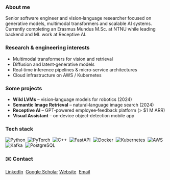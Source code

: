 ### About me  
Senior software engineer and vision‑language researcher focused on generative models, multimodal transformers and scalable AI systems. Currently completing an Erasmus Mundus M.Sc. at NTNU while leading backend and ML work at Receptive AI. 

### Research & engineering interests  
- Multimodal transformers for vision and retrieval  
- Diffusion and latent‑generative models  
- Real‑time inference pipelines & micro‑service architectures  
- Cloud infrastructure on AWS / Kubernetes  

### Some projects  
- **Wild LVMs** – vision‑language models for robotics (2024)  
- **Semantic Image Retrieval** – natural‑language image search (2024)  
- **Receptive AI** – GPT‑powered employee‑feedback platform (> $1 M ARR)  
- **Visual Assistant** – on‑device object‑detection mobile app

### Tech stack  
![Python](https://img.shields.io/badge/-Python-3776AB?logo=python&logoColor=white) 
![PyTorch](https://img.shields.io/badge/-PyTorch-EE4C2C?logo=pytorch&logoColor=white) 
![C++](https://img.shields.io/badge/-C%2B%2B-00599C?logo=c%2B%2B&logoColor=white) 
![FastAPI](https://img.shields.io/badge/-FastAPI-009688?logo=fastapi&logoColor=white) 
![Docker](https://img.shields.io/badge/-Docker-2496ED?logo=docker&logoColor=white) 
![Kubernetes](https://img.shields.io/badge/-K8s-326CE5?logo=kubernetes&logoColor=white) 
![AWS](https://img.shields.io/badge/-AWS-FF9900?logo=amazonaws&logoColor=white) 
![Kafka](https://img.shields.io/badge/-Kafka-231F20?logo=apachekafka&logoColor=white) 
![PostgreSQL](https://img.shields.io/badge/-Postgres-4169E1?logo=postgresql&logoColor=white)

### ✉️ Contact  
[LinkedIn](https://www.linkedin.com/in/ihamzafer/) 
[Google Scholar](https://scholar.google.com/citations?user=-OgHByMAAAAJ&hl=en) 
[Website](https://hamzafar.me) 
[Email](mailto:hamzafer3@gmail.com)

<!-- <p align="center"> -->
<!--   <img src="assets/hamza.png" alt="Hamza Zafar — Vision‑Language Researcher | Generative‑AI Engineer" /> -->
<!-- </p> -->
